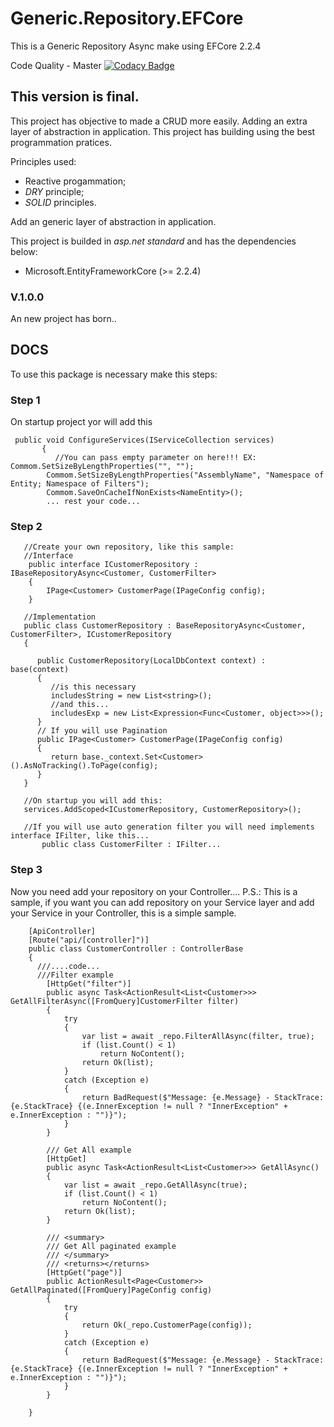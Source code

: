 # Generic.Repository.EFCore
This is a Generic Repository Async make using EFCore 2.2.4

Code Quality - Master
[![Codacy Badge](https://api.codacy.com/project/badge/Grade/b2b523e13d4b490187071837e8574570)](https://www.codacy.com/app/guilhermecaixeta/Generic.Service.DotNetCore2.2?utm_source=github.com&amp;utm_medium=referral&amp;utm_content=guilhermecaixeta/Generic.Service.DotNetCore2.2&amp;utm_campaign=Badge_Grade)

## This version is final.

This project has objective to made a CRUD more easily.
Adding an extra layer of abstraction in application.
This project has building using the best programmation pratices.

Principles used:
   * Reactive progammation;
   * *DRY* principle;
   * *SOLID* principles.

Add an generic layer of abstraction in application. 

This project is builded in *asp.net standard* and has the dependencies below:
* Microsoft.EntityFrameworkCore (>= 2.2.4)

 ### V.1.0.0
 An new project has born..

 ## DOCS

 To use this package is necessary make this steps:

 ### Step 1
 On startup project yor will add this

 ```
  public void ConfigureServices(IServiceCollection services)
        {
           //You can pass empty parameter on here!!! EX: Commom.SetSizeByLengthProperties("", "");
         Commom.SetSizeByLengthProperties("AssemblyName", "Namespace of Entity; Namespace of Filters");
         Commom.SaveOnCacheIfNonExists<NameEntity>();
         ... rest your code...
 ```
 ### Step 2
 
```
   //Create your own repository, like this sample:
   //Interface
    public interface ICustomerRepository : IBaseRepositoryAsync<Customer, CustomerFilter>
    {
        IPage<Customer> CustomerPage(IPageConfig config);
    }

   //Implementation   
   public class CustomerRepository : BaseRepositoryAsync<Customer, CustomerFilter>, ICustomerRepository
   {

      public CustomerRepository(LocalDbContext context) : base(context)
      {
         //is this necessary
         includesString = new List<string>();
         //and this... 
         includesExp = new List<Expression<Func<Customer, object>>>();
      }
      // If you will use Pagination
      public IPage<Customer> CustomerPage(IPageConfig config)
      {
         return base._context.Set<Customer>().AsNoTracking().ToPage(config);
      }
   }

   //On startup you will add this:
   services.AddScoped<ICustomerRepository, CustomerRepository>();

   //If you will use auto generation filter you will need implements interface IFilter, like this...
       public class CustomerFilter : IFilter...
```
### Step 3
Now you need add your repository on your Controller....
P.S.: This is a sample, if you want you can add repository on your Service layer and add your Service in your Controller, this is a simple sample.

```
    [ApiController]
    [Route("api/[controller]")]
    public class CustomerController : ControllerBase
    {
      ///....code...
      ///Filter example
        [HttpGet("filter")]
        public async Task<ActionResult<List<Customer>>> GetAllFilterAsync([FromQuery]CustomerFilter filter)
        {
            try
            {
                var list = await _repo.FilterAllAsync(filter, true);
                if (list.Count() < 1)
                    return NoContent();
                return Ok(list);
            }
            catch (Exception e)
            {
                return BadRequest($"Message: {e.Message} - StackTrace: {e.StackTrace} {(e.InnerException != null ? "InnerException" + e.InnerException : "")}");
            }
        }

        /// Get All example
        [HttpGet]
        public async Task<ActionResult<List<Customer>>> GetAllAsync()
        {
            var list = await _repo.GetAllAsync(true);
            if (list.Count() < 1)
                return NoContent();
            return Ok(list);
        }

        /// <summary>
        /// Get All paginated example
        /// </summary>
        /// <returns></returns>
        [HttpGet("page")]
        public ActionResult<Page<Customer>> GetAllPaginated([FromQuery]PageConfig config)
        {
            try
            {
                return Ok(_repo.CustomerPage(config));
            }
            catch (Exception e)
            {
                return BadRequest($"Message: {e.Message} - StackTrace: {e.StackTrace} {(e.InnerException != null ? "InnerException" + e.InnerException : "")}");
            }
        }

    }

```
